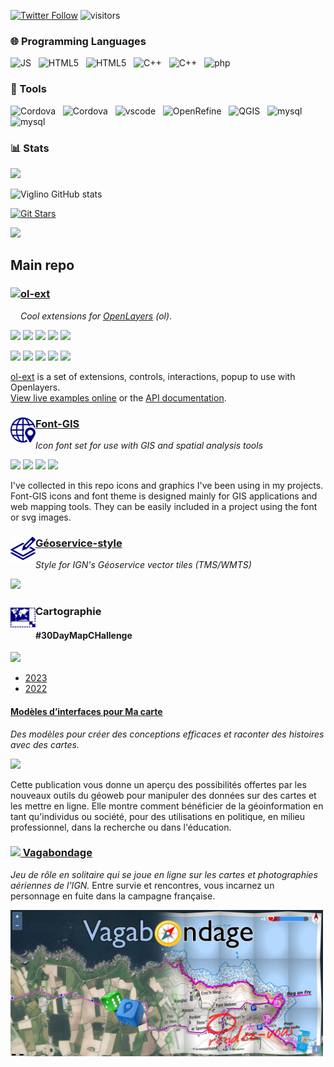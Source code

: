 
[![Twitter Follow](https://img.shields.io/twitter/follow/jmviglino?style=social)](https://mobile.twitter.com/jmviglino)
![visitors](https://visitor-badge.glitch.me/badge?page_id=Github.Viglino)

### 🌐 Programming Languages 

<img src="https://upload.wikimedia.org/wikipedia/commons/9/99/Unofficial_JavaScript_logo_2.svg" alt="JS" height="50"> &nbsp; <img src="https://upload.wikimedia.org/wikipedia/commons/6/61/HTML5_logo_and_wordmark.svg" alt="HTML5" height="50"> &nbsp; <img src="https://upload.wikimedia.org/wikipedia/commons/d/d5/CSS3_logo_and_wordmark.svg" alt="HTML5" height="50"> &nbsp; <img src="https://upload.wikimedia.org/wikipedia/commons/1/18/ISO_C%2B%2B_Logo.svg" alt="C++" height="50"> &nbsp; <img src="https://upload.wikimedia.org/wikipedia/commons/d/d9/Node.js_logo.svg" alt="C++" height="50"> &nbsp; <img src="https://upload.wikimedia.org/wikipedia/commons/2/27/PHP-logo.svg" alt="php" height="50">

### 🔧 Tools 

<img src="https://upload.wikimedia.org/wikipedia/commons/9/91/Octicons-mark-github.svg" alt="Cordova" height="50">  &nbsp; <img src="https://cordova.apache.org/static/img/cordova_bot.png" alt="Cordova" height="50">  &nbsp; <img src="https://upload.wikimedia.org/wikipedia/commons/9/9a/Visual_Studio_Code_1.35_icon.svg" alt="vscode" height="50">  &nbsp; <img src="https://upload.wikimedia.org/wikipedia/commons/4/4b/OpenRefine_New_Logo.png" alt="OpenRefine" height="50">  &nbsp; <img src="https://upload.wikimedia.org/wikipedia/commons/7/77/Qgis-icon-3.0.png" alt="QGIS" height="50">  &nbsp; <img  src="https://upload.wikimedia.org/wikipedia/fr/6/62/MySQL.svg" alt="mysql" height="50">   &nbsp; <img  src="https://upload.wikimedia.org/wikipedia/commons/c/cf/Angular_full_color_logo.svg" alt="mysql" height="50"> 

### 📊 Stats

![](https://github-profile-trophy.vercel.app/?username=viglino&theme=onedark&title=Stars,Followers,Commit,Repositories)

![Viglino GitHub stats](https://github-readme-stats.vercel.app/api?username=viglino&show_icons=true&theme=default&count_private=true&include_all_commits=true)

[![Git Stars](https://git-stars.com/share/embed/Viglino.svg)](https://git-stars.com/user/Viglino)

![](https://github-readme-stats.vercel.app/api/top-langs/?username=viglino&layout=compact)

<!--
**Viglino/Viglino** is a ✨ _special_ ✨ repository because its `README.md` (this file) appears on your GitHub profile.

Here are some ideas to get you started:

- 🔭 I’m currently working on ...
- 🌱 I’m currently learning ...
- 👯 I’m looking to collaborate on ...
- 🤔 I’m looking for help with ...
- 💬 Ask me about ...
- 📫 How to reach me: ...
- 😄 Pronouns: ...
- ⚡ Fun fact: ...
-->

## Main repo

### [<img src="https://viglino.github.io/font-gis/svg/layer/uEB48-layer-alt-add-o.svg" height="40" align="left" />ol-ext](https://github.com/Viglino/ol-ext)
*Cool extensions for [OpenLayers](https://github.com/openlayers/openlayers) (ol)*.

[![](https://img.shields.io/npm/v/ol-ext.svg)](https://www.npmjs.com/package/ol-ext)
![](https://img.shields.io/github/stars/viglino/ol-ext.svg)
![](https://img.shields.io/npm/dt/ol-ext.svg)
![](https://img.shields.io/npm/dw/ol-ext)
![](https://img.shields.io/npm/l/ol-ext.svg)

<img src="https://viglino.github.io/ol-ext/img/map.style.photo.jpg" width=100> <img src="https://viglino.github.io/ol-ext/img/map.style.chart+text.jpg" width=100> <img src="https://viglino.github.io/ol-ext/img/map.animatedcluster.gif" width=100> <img src="https://viglino.github.io/ol-ext/img/map.layer.hexbin.jpg" width=100> <img src="https://viglino.github.io/ol-ext/img/map.interaction.blob.gif" width=100>

[ol-ext](https://github.com/Viglino/ol-ext) is a set of extensions, controls, interactions, popup to use with Openlayers.    
[View live examples online](http://viglino.github.io/ol-ext/) or the [API documentation](http://viglino.github.io/ol-ext/doc/doc-pages/).

### [<img src="https://github.com/Viglino/font-gis/blob/main/svg/globe/uEA82-globe-poi.svg" height="40" align="left" />Font-GIS](https://github.com/Viglino/font-gis)
*Icon font set for use with GIS and spatial analysis tools*

[![](https://img.shields.io/npm/v/font-gis.svg)](https://www.npmjs.com/package/font-gis)
![](https://img.shields.io/npm/dt/font-gis.svg)
![](https://img.shields.io/npm/dw/font-gis)
![](https://img.shields.io/npm/l/font-gis.svg)

I've collected in this repo icons and graphics I've been using in my projects.
Font-GIS icons and font theme is designed mainly for GIS applications and web mapping tools. 
They can be easily included in a project using the font or svg images.

### [<img src="https://raw.githubusercontent.com/Viglino/font-gis/main/svg/layer/uEB2E-layer-alt-edit.svg" height="40" align="left" />Géoservice-style](https://github.com/Viglino/geoservice-style?tab=readme-ov-file#-style)
*Style for IGN's Géoservice vector tiles (TMS/WMTS)*

<img src="https://user-images.githubusercontent.com/7868217/225907457-ce3c4339-c830-4b98-ba54-167d7e43d153.png" width="500" />

### <img src="https://raw.githubusercontent.com/Viglino/font-gis/main/svg/tools/uEAA7-full-screen.svg" height="40" align="left" />Cartographie
#### #30DayMapCHallenge

<img src="https://viglino.github.io/MapChallenge2023/assets/banner.jpg" width="500" />

* [2023](https://viglino.github.io/MapChallenge2023/)
* [2022](https://viglino.github.io/MapChallenge2022/)

#### [Modèles d’interfaces pour Ma carte](https://viglino.github.io/Macarte-MI/)
*Des modèles pour créer des conceptions efficaces et raconter des histoires avec des cartes.*

<img src="https://viglino.github.io/Macarte-MI/assets/banner/dessin.jpg" width="500"/>

Cette publication vous donne un aperçu des possibilités offertes par les nouveaux outils du géoweb pour manipuler des données sur des cartes et les mettre en ligne.
Elle montre comment bénéficier de la géoinformation en tant qu'individus ou société, pour des utilisations en politique, en milieu professionnel, dans la recherche ou dans l'éducation.

### [![](https://viglino.github.io/vagabondage/dices.164e0737.png) Vagabondage](https://viglino.github.io/vagabondage/)
*Jeu de rôle en solitaire qui se joue en ligne sur les cartes et photographies aériennes de l'IGN.*
Entre survie et rencontres, vous incarnez un personnage en fuite dans la campagne française.

<img src="https://github.com/Viglino/vagabondage/raw/main/assets/img/banner.jpg" width="500" />
